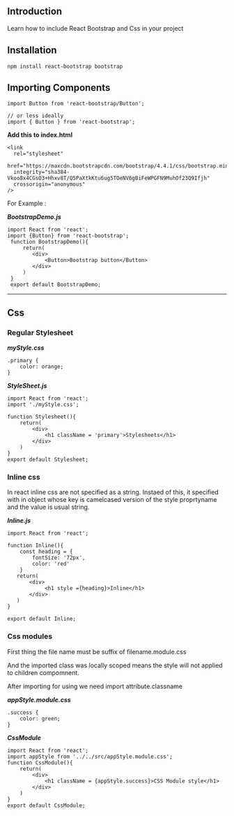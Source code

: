 ## Introduction
Learn how to include React Bootstrap and Css in your project


## Installation
```
npm install react-bootstrap bootstrap
```
## Importing Components
```
import Button from 'react-bootstrap/Button';

// or less ideally
import { Button } from 'react-bootstrap';
```


 **Add this to index.html**

```
<link
  rel="stylesheet"
  href="https://maxcdn.bootstrapcdn.com/bootstrap/4.4.1/css/bootstrap.min.css"
  integrity="sha384-Vkoo8x4CGsO3+Hhxv8T/Q5PaXtkKtu6ug5TOeNV6gBiFeWPGFN9MuhOf23Q9Ifjh"
  crossorigin="anonymous"
/>
```
For Example : 


***BootstrapDemo.js***
```
import React from 'react';
import {Button} from 'react-bootstrap';
 function BootstrapDemo(){
     return(
        <div>
            <Button>Bootstrap button</Button>
        </div>
     )
 }
 export default BootstrapDemo;
 ```
---
## Css

### Regular Stylesheet

***myStyle.css***
```
.primary {
    color: orange;
}
```

***StyleSheet.js***
```
import React from 'react';
import './myStyle.css';

function Stylesheet(){
    return(
        <div>
            <h1 className = 'primary'>Stylesheets</h1>
        </div>
    )
}
export default Stylesheet;
```


### Inline css

In react inline css are not specified as a string. Instaed of this, it specified with in object whose key is camelcased version of the style proprtyname and the value is usual string.

***Inline.js***
```
import React from 'react';

function Inline(){
    const heading = {
        fontSize: '72px',
        color: 'red'
    }
   return(
       <div>
            <h1 style ={heading}>Inline</h1>
       </div>
   )
}

export default Inline; 
```


### Css modules

First thing the file name must be suffix of filename.module.css

And the imported class was locally scoped means the style will not applied to children compomnent.

After importing for using we need import attribute.classname

***appStyle.module.css***
```
.success {
    color: green;
}
```
***CssModule***
```
import React from 'react';
import appStyle from '../../src/appStyle.module.css';
function CssModule(){
    return(
        <div>
            <h1 className = {appStyle.success}>CSS Module style</h1>
        </div>
    )
}
export default CssModule;
```

